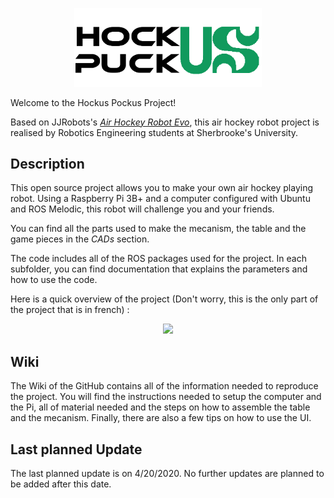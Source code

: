 <p align="center">
    <img src="ui/src/resources/logo_noir.png" width="300">
</p>

Welcome to the Hockus Pockus Project!

Based on JJRobots's [*Air Hockey Robot Evo*](https://www.jjrobots.com/the-open-source-air-hockey-robot/), this air hockey robot project is realised by Robotics Engineering students at Sherbrooke's University.

## Description

This open source project allows you to make your own air hockey playing robot. Using a Raspberry Pi 3B+ and a computer configured with Ubuntu and ROS Melodic, this robot will challenge you and your friends.  

You can find all the parts used to make the mecanism, the table and the game pieces in the *CADs* section. 

The code includes all of the ROS packages used for the project. In each subfolder, you can find documentation that explains the parameters and how to use the code.

Here is a quick overview of the project (Don't worry, this is the only part of the project that is in french) : 
<p align="center">
  <img  src = [![Hockus Pockus](/resources/videoStill.jpg)](https://www.youtube.com/watch?v=SczSFBfo3R8&feature=youtu.be&fbclid=IwAR1Mr65hEuyLu6EIYQd8B7uak9v7MPMQZfbY0B6iSQGxjJVuwus3ptX8Zc0)>
</p>

## Wiki

The Wiki of the GitHub contains all of the information needed to reproduce the project. You will find the instructions needed to setup the computer and the Pi, all of material needed and the steps on how to assemble the table and the mecanism. Finally, there are also a few tips on how to use the UI. 

## Last planned Update

The last planned update is on 4/20/2020. No further updates are planned to be added after this date.
